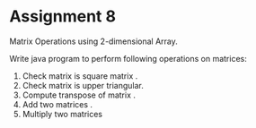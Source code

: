 
# Assignment 8
 Matrix Operations using 2-dimensional Array.

 Write java program to perform following operations on matrices:
1.	Check matrix is square matrix .
2.	Check matrix is upper triangular. 
3.	Compute transpose of matrix .
4.	Add  two matrices .
5.	 Multiply two matrices
